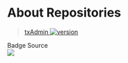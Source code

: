 # About Repositories
> [txAdmin ![version](https://img.shields.io/badge/version-5848-blue)](https://runtime.fivem.net/artifacts/fivem/build_server_windows/master/5848-4f71128ee48b07026d6d7229a60ebc5f40f2b9db/server.7z)

Badge Source <br/>
[<img src="https://img.shields.io/badge/GitHub%20Pages-222222?style=for-the-badge&logo=GitHub%20Pages&logoColor=white" />](https://github.com/alexandresanlim/Badges4-README.md-Profile/)